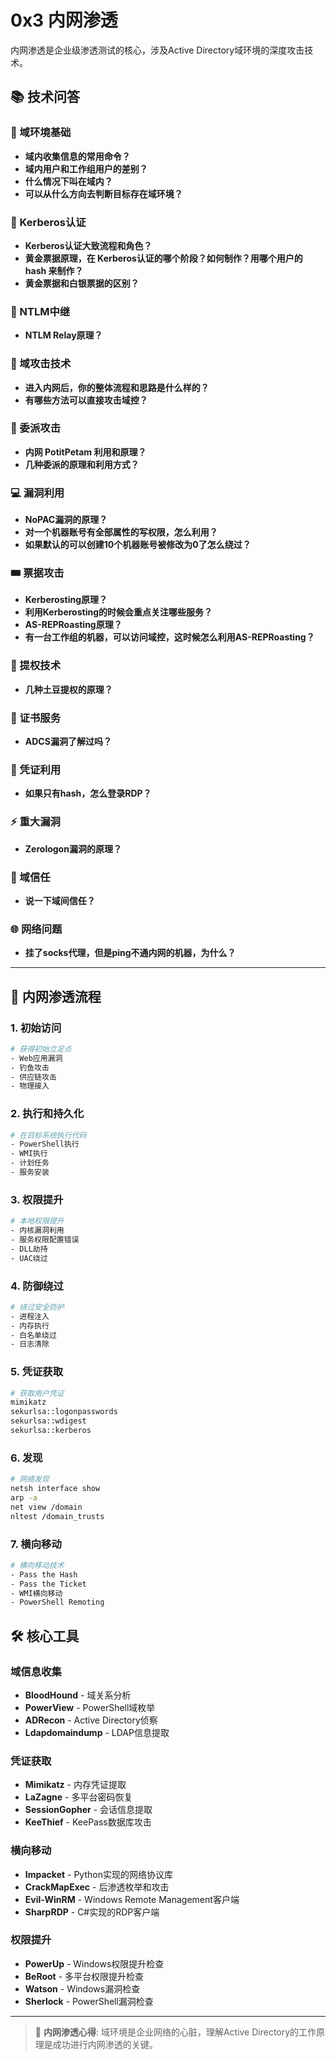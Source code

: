# 0x3 内网渗透

内网渗透是企业级渗透测试的核心，涉及Active Directory域环境的深度攻击技术。

## 📚 技术问答

### 🏢 域环境基础
- **域内收集信息的常用命令？**
- **域内用户和工作组用户的差别？**
- **什么情况下叫在域内？**
- **可以从什么方向去判断目标存在域环境？**

### 🎫 Kerberos认证
- **Kerberos认证大致流程和角色？**
- **黄金票据原理，在 Kerberos认证的哪个阶段？如何制作？用哪个用户的 hash 来制作？**
- **黄金票据和白银票据的区别？**

### 🔄 NTLM中继
- **NTLM Relay原理？**

### 🎯 域攻击技术
- **进入内网后，你的整体流程和思路是什么样的？**
- **有哪些方法可以直接攻击域控？**

### 🔗 委派攻击
- **内网 PotitPetam 利用和原理？**
- **几种委派的原理和利用方式？**

### 💻 漏洞利用
- **NoPAC漏洞的原理？**
- **对一个机器账号有全部属性的写权限，怎么利用？**
- **如果默认的可以创建10个机器账号被修改为0了怎么绕过？**

### 🎟️ 票据攻击
- **Kerberosting原理？**
- **利用Kerberosting的时候会重点关注哪些服务？**
- **AS-REPRoasting原理？**
- **有一台工作组的机器，可以访问域控，这时候怎么利用AS-REPRoasting？**

### 🥔 提权技术
- **几种土豆提权的原理？**

### 🔐 证书服务
- **ADCS漏洞了解过吗？**

### 🔑 凭证利用
- **如果只有hash，怎么登录RDP？**

### ⚡ 重大漏洞
- **Zerologon漏洞的原理？**

### 🌉 域信任
- **说一下域间信任？**

### 🌐 网络问题
- **挂了socks代理，但是ping不通内网的机器，为什么？**

---

## 🎯 内网渗透流程

### 1. 初始访问
```bash
# 获得初始立足点
- Web应用漏洞
- 钓鱼攻击
- 供应链攻击
- 物理接入
```

### 2. 执行和持久化
```bash
# 在目标系统执行代码
- PowerShell执行
- WMI执行
- 计划任务
- 服务安装
```

### 3. 权限提升
```bash
# 本地权限提升
- 内核漏洞利用
- 服务权限配置错误
- DLL劫持
- UAC绕过
```

### 4. 防御绕过
```bash
# 绕过安全防护
- 进程注入
- 内存执行
- 白名单绕过
- 日志清除
```

### 5. 凭证获取
```bash
# 获取用户凭证
mimikatz
sekurlsa::logonpasswords
sekurlsa::wdigest
sekurlsa::kerberos
```

### 6. 发现
```bash
# 网络发现
netsh interface show
arp -a
net view /domain
nltest /domain_trusts
```

### 7. 横向移动
```bash
# 横向移动技术
- Pass the Hash
- Pass the Ticket
- WMI横向移动
- PowerShell Remoting
```

## 🛠️ 核心工具

### 域信息收集
- **BloodHound** - 域关系分析
- **PowerView** - PowerShell域枚举
- **ADRecon** - Active Directory侦察
- **Ldapdomaindump** - LDAP信息提取

### 凭证获取
- **Mimikatz** - 内存凭证提取
- **LaZagne** - 多平台密码恢复
- **SessionGopher** - 会话信息提取
- **KeeThief** - KeePass数据库攻击

### 横向移动
- **Impacket** - Python实现的网络协议库
- **CrackMapExec** - 后渗透枚举和攻击
- **Evil-WinRM** - Windows Remote Management客户端
- **SharpRDP** - C#实现的RDP客户端

### 权限提升
- **PowerUp** - Windows权限提升检查
- **BeRoot** - 多平台权限提升检查
- **Watson** - Windows漏洞检查
- **Sherlock** - PowerShell漏洞检查

---

> 🏰 **内网渗透心得**: 域环境是企业网络的心脏，理解Active Directory的工作原理是成功进行内网渗透的关键。
